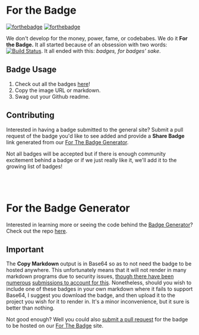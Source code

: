﻿# For the Badge

[![forthebadge](https://for-the-badge-ef.netlify.app/images/badges/fuck-it-ship-it.svg)](https://for-the-badge-ef.netlify.app/)
[![forthebadge](https://for-the-badge-ef.netlify.app/images/badges/no-ragrets.svg)](https://for-the-badge-ef.netlify.app/)

We don't develop for the money, power, fame, or codebabes. We do it **For the Badge.** It all started because of an obsession with two words: [![Build Status](https://travis-ci.org/BraveUX/for-the-badge.svg)](https://travis-ci.org/BraveUX/for-the-badge). It all ended with this: _badges, for badges’ sake_.

## Badge Usage

1. Check out all the badges [here](https://for-the-badge-ef.netlify.app/)!
2. Copy the image URL or markdown.
3. Swag out your Github readme.

## Contributing

Interested in having a badge submitted to the general site? Submit a pull request of the badge you'd like to see added and provide a **Share Badge** link generated from our [For The Badge Generator](https://for-the-badge-ef.netlify.app/generator).

Not all badges will be accepted but if there is enough community excitement behind a badge or if we just really like it, we'll add it to the growing list of badges!

<br />
<br />

# For the Badge Generator

Interested in learning more or seeing the code behind the [Badge Generator](https://for-the-badge-ef.netlify.app/generator)? Check out the repo [here](https://github.com/ekfuhrmann/badge-generator).

## Important

The **Copy Markdown** output is in Base64 so as to not need the badge to be hosted anywhere. This unfortunately means that it will not render in many markdown programs due to security issues, [though there have been numerous](https://github.com/github/markup/issues/270) [submissions to account for this](https://github.com/gjtorikian/html-pipeline/pull/227). Nonetheless, should you wish to include one of these badges in your own markdown where it fails to support Base64, I suggest you download the badge, and then upload it to the project you wish for it to render in. It's a minor inconvenience, but it sure is better than nothing.

Not good enough? Well you could also [submit a pull request](#contributing) for the badge to be hosted on our [For The Badge](https://for-the-badge-ef.netlify.app/) site.
